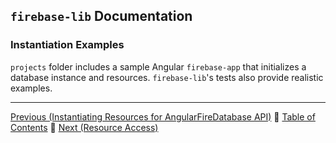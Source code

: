 ## `firebase-lib` Documentation

### Instantiation Examples

`projects` folder includes a sample Angular `firebase-app` that initializes a
database instance and resources.  `firebase-lib`'s tests also provide realistic
examples.

---

[Previous (Instantiating Resources for AngularFireDatabase API)](./05-instantiating-for-angular-api.md) :palm_tree:
[Table of Contents](../README.md) :palm_tree:
[Next (Resource Access)](./07-resource-access.md)
